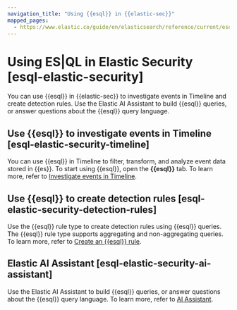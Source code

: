 ```yaml
---
navigation_title: "Using {{esql}} in {{elastic-sec}}"
mapped_pages:
  - https://www.elastic.co/guide/en/elasticsearch/reference/current/esql-elastic-security.html
---
```




# Using ES|QL in Elastic Security [esql-elastic-security]


You can use {{esql}} in {{elastic-sec}} to investigate events in Timeline and create detection rules. Use the Elastic AI Assistant to build {{esql}} queries, or answer questions about the {{esql}} query language.


## Use {{esql}} to investigate events in Timeline [esql-elastic-security-timeline]

You can use {{esql}} in Timeline to filter, transform, and analyze event data stored in {{es}}. To start using {{esql}}, open the **{{esql}}** tab. To learn more, refer to [Investigate events in Timeline](../../../solutions/security/investigate/timeline.md#esql-in-timeline).


## Use {{esql}} to create detection rules [esql-elastic-security-detection-rules]

Use the {{esql}} rule type to create detection rules using {{esql}} queries. The {{esql}} rule type supports aggregating and non-aggregating queries. To learn more, refer to [Create an {{esql}} rule](../../../solutions/security/detect-and-alert/create-detection-rule.md#create-esql-rule).


## Elastic AI Assistant [esql-elastic-security-ai-assistant]

Use the Elastic AI Assistant to build {{esql}} queries, or answer questions about the {{esql}} query language. To learn more, refer to [AI Assistant](../../../solutions/security/ai/ai-assistant.md).
